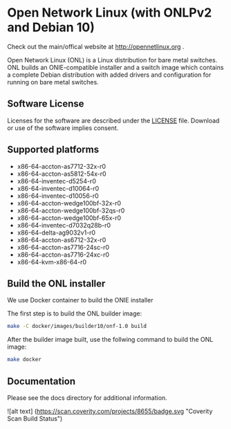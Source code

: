 Open Network Linux (with ONLPv2 and Debian 10)
==================

Check out the main/offical website at http://opennetlinux.org .

Open Network Linux (ONL) is a Linux distribution for bare metal switches.  ONL
builds an ONIE-compatible installer and a switch image which contains a complete
Debian distribution with added drivers and configuration for running on bare metal
switches.

Software License
-----------------

Licenses for the software are described under the [LICENSE](LICENSE) file.  Download or use of the software implies consent.

Supported platforms
-------------------

 - x86-64-accton-as7712-32x-r0
 - x86-64-accton-as5812-54x-r0
 - x86-64-inventec-d5254-r0
 - x86-64-inventec-d10064-r0
 - x86-64-inventec-d10056-r0
 - x86-64-accton-wedge100bf-32x-r0
 - x86-64-accton-wedge100bf-32qs-r0
 - x86-64-accton-wedge100bf-65x-r0
 - x86-64-inventec-d7032q28b-r0
 - x86-64-delta-ag9032v1-r0
 - x86-64-accton-as6712-32x-r0
 - x86-64-accton-as7716-24sc-r0
 - x86-64-accton-as7716-24xc-r0
 - x86-64-kvm-x86-64-r0

Build the ONL installer
------------------------

We use Docker container to build the ONIE installer

The first step is to build the ONL builder image:

```bash
make -C docker/images/builder10/onf-1.0 build
```

After the builder image built, use the follwing command to build the ONL image:

```bash
make docker
```

Documentation
-------------

Please see the docs directory for additional information.

![alt text] (https://scan.coverity.com/projects/8655/badge.svg "Coverity Scan Build Status")
